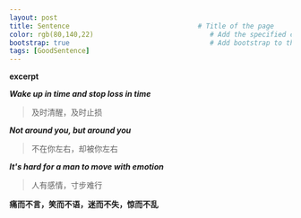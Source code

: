 ```yaml
---
layout: post
title: Sentence                                # Title of the page
color: rgb(80,140,22)                             # Add the specified color as feature image, and change link colors in post
bootstrap: true                                   # Add bootstrap to the page
tags: [GoodSentence]
---
```


**excerpt**

<!-- START doctoc -->
<!-- END doctoc -->

***Wake up in time and stop loss in time***

> 及时清醒，及时止损

***Not around you, but around you***

> 不在你左右，却被你左右

***It's hard for a man to move with emotion***

> 人有感情，寸步难行


**痛而不言，笑而不语，迷而不失，惊而不乱**
